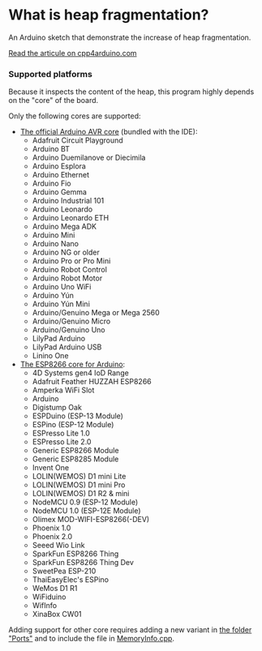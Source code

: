 What is heap fragmentation?
===========================

An Arduino sketch that demonstrate the increase of heap fragmentation.

[Read the articule on cpp4arduino.com](https://cpp4arduino.com/2018/11/06/what-is-heap-fragmentation.html)

### Supported platforms

Because it inspects the content of the heap, this program highly depends on
the "core" of the board.

Only the following cores are supported:

* [The official Arduino AVR core](https://github.com/arduino/ArduinoCore-avr) (bundled with the IDE):
    - Adafruit Circuit Playground
    - Arduino BT
    - Arduino Duemilanove or Diecimila
    - Arduino Esplora
    - Arduino Ethernet
    - Arduino Fio
    - Arduino Gemma
    - Arduino Industrial 101
    - Arduino Leonardo
    - Arduino Leonardo ETH
    - Arduino Mega ADK
    - Arduino Mini
    - Arduino Nano
    - Arduino NG or older
    - Arduino Pro or Pro Mini
    - Arduino Robot Control
    - Arduino Robot Motor
    - Arduino Uno WiFi
    - Arduino Yún
    - Arduino Yún Mini
    - Arduino/Genuino Mega or Mega 2560
    - Arduino/Genuino Micro
    - Arduino/Genuino Uno
    - LilyPad Arduino
    - LilyPad Arduino USB
    - Linino One
* [The ESP8266 core for Arduino](https://github.com/esp8266/Arduino):
    - 4D Systems gen4 IoD Range
    - Adafruit Feather HUZZAH ESP8266
    - Amperka WiFi Slot
    - Arduino
    - Digistump Oak
    - ESPDuino (ESP-13 Module)
    - ESPino (ESP-12 Module)
    - ESPresso Lite 1.0
    - ESPresso Lite 2.0
    - Generic ESP8266 Module
    - Generic ESP8285 Module
    - Invent One
    - LOLIN(WEMOS) D1 mini Lite
    - LOLIN(WEMOS) D1 mini Pro
    - LOLIN(WEMOS) D1 R2 & mini
    - NodeMCU 0.9 (ESP-12 Module)
    - NodeMCU 1.0 (ESP-12E Module)
    - Olimex MOD-WIFI-ESP8266(-DEV)
    - Phoenix 1.0
    - Phoenix 2.0
    - Seeed Wio Link
    - SparkFun ESP8266 Thing
    - SparkFun ESP8266 Thing Dev
    - SweetPea ESP-210
    - ThaiEasyElec's ESPino
    - WeMos D1 R1
    - WiFiduino
    - WifInfo
    - XinaBox CW01

Adding support for other core requires adding a new variant in
[the folder "Ports"](Ports/) and to include the file in
[MemoryInfo.cpp](MemoryInfo.cpp).